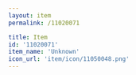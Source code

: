 ```yaml
---
layout: item
permalink: /11020071

title: Item
id: '11020071'
item_name: 'Unknown'
icon_url: 'item/icon/11050048.png'
---
```

